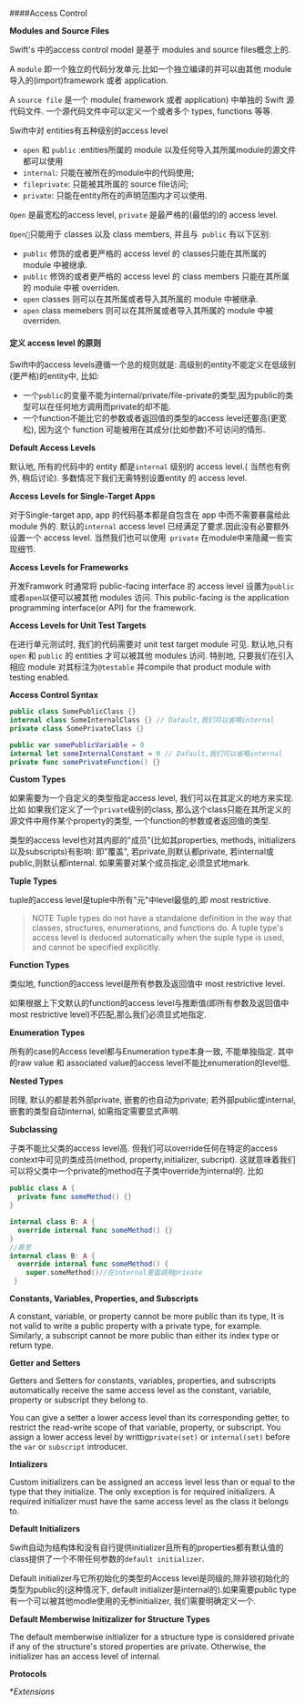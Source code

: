 ####Access Control

**Modules and Source Files**

Swift's 中的access control model 是基于 modules and source files概念上的.

A `module` 即一个独立的代码分发单元.比如一个独立编译的并可以由其他 module 导入的(import)framework 或者 application.

A `source file` 是一个 module( framework 或者 application) 中单独的 Swift 源代码文件. 一个源代码文件中可以定义一个或者多个 types, functions 等等.

Swift中对 entities有五种级别的access level

* `open` 和 `public` :entities所属的 module 以及任何导入其所属module的源文件都可以使用
* `internal`: 只能在被所在的module中的代码使用;
* `fileprivate`: 只能被其所属的 source file访问;
* `private`: 只能在entity所在的声明范围内才可以使用.

`Open` 是最宽松的access level, `private` 是最严格的(最低的)的 access level.

`Open`只能用于 classes 以及 class members, 并且与` public` 有以下区别:

* `public` 修饰的或者更严格的 access level 的 classes只能在其所属的 module 中被继承.
* `public` 修饰的或者更严格的 access level 的 class members 只能在其所属的 module 中被 overriden.
* `open` classes 则可以在其所属或者导入其所属的 module 中被继承.
* `open` class memebers 则可以在其所属或者导入其所属的 module 中被 overriden.

#### 定义 access level 的原则

Swift中的access levels遵循一个总的规则就是: 高级别的entity不能定义在低级别(更严格)的entity中, 比如:
* 一个`public`的变量不能为internal/private/file-private的类型,因为public的类型可以在任何地方调用而private的却不能.
* 一个function不能比它的参数或者返回值的类型的access level还要高(更宽松), 因为这个 function 可能被用在其成分(比如参数)不可访问的情形.

**Default Access Levels**

默认地, 所有的代码中的 entity 都是`internal` 级别的 access level.( 当然也有例外, 稍后讨论). 多数情况下我们无需特别设置entity 的 access level.

**Access Levels for Single-Target Apps**

对于Single-target app,  app 的代码基本都是自包含在 app 中而不需要暴露给此module 外的. 默认的`internal` access level 已经满足了要求.因此没有必要额外设置一个 access level. 当然我们也可以使用` private` 在module中来隐藏一些实现细节.

**Access Levels for Frameworks**

 开发Framwork 时通常将 public-facing interface 的 access level 设置为`public`或者`open`以便可以被其他 modules 访问. This public-facing is the application programming interface(or API) for the framework.

**Access Levels for Unit Test Targets**

在进行单元测试时, 我们的代码需要对 unit test target module 可见. 默认地,只有` open` 和 `public` 的 entities 才可以被其他 modules 访问. 特别地,   只要我们在引入相应 module 对其标注为`@testable` 并compile that product module with testing enabled.

**Access Control Syntax**

```Swift
public class SomePublicClass {}
internal class SomeInternalClass {} // Dafault,我们可以省略internal
private class SomePrivateClass {}

public var somePublicVariable = 0
internal let someInternalConstant = 0 // Dafault,我们可以省略internal
private func somePrivateFunction() {}
```
**Custom Types**

如果需要为一个自定义的类型指定access level, 我们可以在其定义的地方来实现. 比如 如果我们定义了一个`private`级别的class, 那么这个class只能在其所定义的源文件中用作某个property的类型, 一个function的参数或者返回值的类型.

类型的access level也对其内部的"成员"(比如其properties, methods, initializers以及subscripts)有影响: 即"覆盖", 若private,则默认都private, 若internal或public,则默认都internal. 如果需要对某个成员指定,必须显式地mark.

**Tuple Types**

tuple的access level是tuple中所有"元"中level最低的,即 most restrictive.
> NOTE Tuple types do not have a standalone definition in the way that classes, structures, enumerations, and functions do. A tuple type's access level is deduced automatically when the suple type is used, and cannot be specified explicitly.

**Function Types**

类似地, function的access level是所有参数及返回值中 most restrictive level.

如果根据上下文默认的function的access level与推断值(即所有参数及返回值中 most restrictive level)不匹配,那么我们必须显式地指定.

**Enumeration Types**

所有的case的Access level都与Enumeration type本身一致, 不能单独指定. 其中的raw value 和 associated value的access level不能比enumeration的level低.

**Nested Types**

同理, 默认的都是若外部private, 嵌套的也自动为private; 若外部public或internal,嵌套的类型自动internal, 如需指定需要显式声明.

**Subclassing**

子类不能比父类的access level高. 但我们可以override任何在特定的access context中可见的类成员(method, property,initializer, subcript). 这就意味着我们可以将父类中一个private的method在子类中override为internal的. 比如
```Swift
public class A {
  private func someMethod() {}
}

internal class B: A {
  override internal func someMethod() {}
}
//甚至
internal class B: A {
  override internal func someMethod() {
    super.someMethod()//在internal里面调用private
 }
```
**Constants, Variables, Properties, and Subscripts**

A constant, variable, or property cannot be more public than its type, It is not valid to write a public property with a private type, for example. Similarly, a subscript cannot be more public than either its index type or return type.

**Getter and Setters**

Getters and Setters for constants, variables, properties, and subscripts automatically receive the same access level as the constant, variable, property or subscript they belong to.

You can give a setter a lower access level than its corresponding getter, to restrict the read-write scope of that variable, property, or subscript. You assign a lower access level by writtig`private(set)` or `internal(set)` before the `var` or `subscript` introducer.

**Intializers**

Custom initializers can be assigned an access level less than or equal to the type that they initialize. The only exception is for required initializers. A required initializer must have the same access level as the class it belongs to.

**Default Initializers**

Swift自动为结构体和没有自行提供initializer且所有的properties都有默认值的class提供了一个不带任何参数的`default initializer`.

Default initializer与它所初始化的类型的Access level是同级的,除非锁初始化的类型为public的(这种情况下, default initializer是internal的).如果需要public type有一个可以被其他modle使用的无参initializer, 我们需要明确定义一个.

**Default Memberwise Initizalizer for Structure Types**

The default memberwise initializer for a structure type is considered private if any of the structure's stored properties are private. Otherwise, the initializer has an access level of internal.

**Protocols**

**Extensions*


































